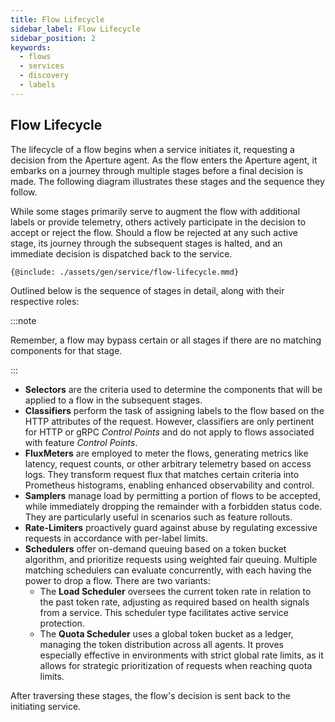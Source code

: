 ```yaml
---
title: Flow Lifecycle
sidebar_label: Flow Lifecycle
sidebar_position: 2
keywords:
  - flows
  - services
  - discovery
  - labels
---
```


## Flow Lifecycle

The lifecycle of a flow begins when a service initiates it, requesting a
decision from the Aperture agent. As the flow enters the Aperture agent, it
embarks on a journey through multiple stages before a final decision is made.
The following diagram illustrates these stages and the sequence they follow.

While some stages primarily serve to augment the flow with additional labels or
provide telemetry, others actively participate in the decision to accept or
reject the flow. Should a flow be rejected at any such active stage, its journey
through the subsequent stages is halted, and an immediate decision is dispatched
back to the service.

<Zoom>

```mermaid
{@include: ./assets/gen/service/flow-lifecycle.mmd}
```

</Zoom>

Outlined below is the sequence of stages in detail, along with their respective
roles:

:::note

Remember, a flow may bypass certain or all stages if there are no matching
components for that stage.

:::

- **Selectors** are the criteria used to determine the components that will be
  applied to a flow in the subsequent stages.
- **Classifiers** perform the task of assigning labels to the flow based on the
  HTTP attributes of the request. However, classifiers are only pertinent for
  HTTP or gRPC _Control Points_ and do not apply to flows associated with
  feature _Control Points_.
- **FluxMeters** are employed to meter the flows, generating metrics like
  latency, request counts, or other arbitrary telemetry based on access logs.
  They transform request flux that matches certain criteria into Prometheus
  histograms, enabling enhanced observability and control.
- **Samplers** manage load by permitting a portion of flows to be accepted,
  while immediately dropping the remainder with a forbidden status code. They
  are particularly useful in scenarios such as feature rollouts.
- **Rate-Limiters** proactively guard against abuse by regulating excessive
  requests in accordance with per-label limits.
- **Schedulers** offer on-demand queuing based on a token bucket algorithm, and
  prioritize requests using weighted fair queuing. Multiple matching schedulers
  can evaluate concurrently, with each having the power to drop a flow. There
  are two variants:
  - The **Load Scheduler** oversees the current token rate in relation to the
    past token rate, adjusting as required based on health signals from a
    service. This scheduler type facilitates active service protection.
  - The **Quota Scheduler** uses a global token bucket as a ledger, managing the
    token distribution across all agents. It proves especially effective in
    environments with strict global rate limits, as it allows for strategic
    prioritization of requests when reaching quota limits.

After traversing these stages, the flow's decision is sent back to the
initiating service.

